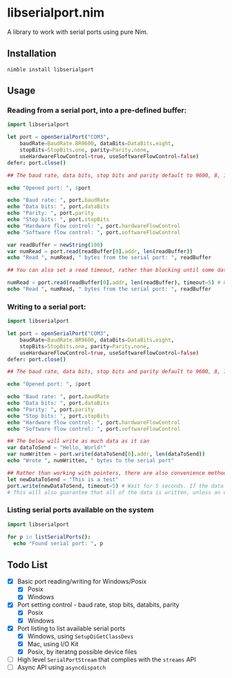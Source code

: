 # libserialport.nim

A library to work with serial ports using pure Nim.

## Installation

```
nimble install libserialport
```

## Usage

### Reading from a serial port, into a pre-defined buffer:

```nim
import libserialport

let port = openSerialPort("COM3",
    baudRate=BaudRate.BR9600, dataBits=DataBits.eight,
    stopBits=StopBits.one, parity=Parity.none,
    useHardwareFlowControl=true, useSoftwareFlowControl=false)
defer: port.close()

## The baud rate, data bits, stop bits and parity default to 9600, 8, 1 and none - in that order

echo "Opened port: ", $port

echo "Baud rate: ", port.baudRate
echo "Data bits: ", port.dataBits
echo "Parity: ", port.parity
echo "Stop bits: ", port.stopBits
echo "Hardware flow control: ", port.hardwareFlowControl
echo "Software flow control: ", port.softwareFlowControl

var readBuffer = newString(100)
var numRead = port.read(readBuffer[0].addr, len(readBuffer))
echo "Read ", numRead, " bytes from the serial port: ", readBuffer

## You can also set a read timeout, rather than blocking until some data is received:

numRead = port.read(readBuffer[0].addr, len(readBuffer), timeout=5) # Wait for 5 seconds. If no data is received, a `PortTimeoutError` is raised
echo "Read ", numRead, " bytes from the serial port: ", readBuffer
```

### Writing to a serial port:

```nim
import libserialport

let port = openSerialPort("COM3",
    baudRate=BaudRate.BR9600, dataBits=DataBits.eight,
    stopBits=StopBits.one, parity=Parity.none,
    useHardwareFlowControl=true, useSoftwareFlowControl=false)
defer: port.close()

## The baud rate, data bits, stop bits and parity default to 9600, 8, 1 and none - in that order

echo "Opened port: ", $port

echo "Baud rate: ", port.baudRate
echo "Data bits: ", port.dataBits
echo "Parity: ", port.parity
echo "Stop bits: ", port.stopBits
echo "Hardware flow control: ", port.hardwareFlowControl
echo "Software flow control: ", port.softwareFlowControl

## The below will write as much data as it can
var dataToSend = "Hello, World!"
var numWritten = port.write(dataToSend[0].addr, len(dataToSend))
echo "Wrote ", numWritten, " bytes to the serial port"

## Rather than working with pointers, there are also convenience methods that have timeouts:
let newDataToSend = "This is a test"
port.write(newDataToSend, timeout=5) # Wait for 5 seconds. If the data isn't transmitted in time, a `PortTimeoutError` is raised
# This will also guarantee that all of the data is written, unless an error occurs
```

### Listing serial ports available on the system

```nim
import libserialport

for p in listSerialPorts():
  echo "Found serial port: ", p
```

## Todo List

- [X] Basic port reading/writing for Windows/Posix
    - [X] Posix
    - [X] Windows
- [X] Port setting control - baud rate, stop bits, databits, parity
    - [X] Posix
    - [X] Windows
- [X] Port listing to list available serial ports
    - [X] Windows, using `SetupDiGetClassDevs`
    - [X] Mac, using I/O Kit
    - [X] Posix, by iteratng possible device files
- [ ] High level `SerialPortStream` that complies with the `streams` API
- [ ] Async API using `asyncdispatch`
